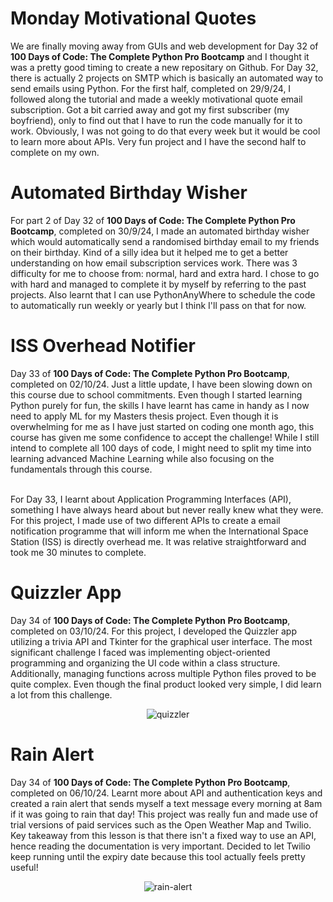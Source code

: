 # Monday Motivational Quotes #

We are finally moving away from GUIs and web development for Day 32 of <b>100 Days of Code: The Complete Python Pro Bootcamp</b> and I thought it was a pretty good timing to create a new repositary on Github. For Day 32, there is actually 2 projects on SMTP which is basically an automated way to send emails using Python. For the first half, completed on 29/9/24, I followed along the tutorial and made a weekly motivational quote email subscription. Got a bit carried away and got my first subscriber (my boyfriend), only to find out that I have to run the code manually for it to work. Obviously, I was not going to do that every week but it would be cool to learn more about APIs. Very fun project and I have the second half to complete on my own.

# Automated Birthday Wisher ##

For part 2 of Day 32 of <b>100 Days of Code: The Complete Python Pro Bootcamp</b>, completed on 30/9/24, I made an automated birthday wisher which would automatically send a randomised birthday email to my friends on their birthday. Kind of a silly idea but it helped me to get a better understanding on how email subscription services work. There was 3 difficulty for me to choose from: normal, hard and extra hard. I chose to go with hard and managed to complete it by myself by referring to the past projects. Also learnt that I can use PythonAnyWhere to schedule the code to automatically run weekly or yearly but I think I'll pass on that for now.

# ISS Overhead Notifier #

Day 33 of <b>100 Days of Code: The Complete Python Pro Bootcamp</b>, completed on 02/10/24. Just a little update, I have been slowing down on this course due to school commitments. Even though I started learning Python purely for fun, the skills I have learnt has came in handy as I now need to apply ML for my Masters thesis project. Even though it is overwhelming for me as I have just started on coding one month ago, this course has given me some confidence to accept the challenge! While I still intend to complete all 100 days of code, I might need to split my time into learning advanced Machine Learning while also focusing on the fundamentals through this course.<br><br>

For Day 33, I learnt about Application Programming Interfaces (API), something I have always heard about but never really knew what they were. For this project, I made use of two different APIs to create a email notification programme that will inform me when the International Space Station (ISS) is directly overhead me. It was relative straightforward and took me 30 minutes to complete.

# Quizzler App #

Day 34 of <b>100 Days of Code: The Complete Python Pro Bootcamp</b>, completed on 03/10/24. For this project, I developed the Quizzler app utilizing a trivia API and Tkinter for the graphical user interface. The most significant challenge I faced was implementing object-oriented programming and organizing the UI code within a class structure. Additionally, managing functions across multiple Python files proved to be quite complex. Even though the final product looked very simple, I did learn a lot from this challenge.

<div align="center">
  <img src="https://github.com/user-attachments/assets/8174950c-6959-4942-ad74-8d1f35d8e3e8" alt="quizzler" />
</div>

# Rain Alert #

Day 34 of <b>100 Days of Code: The Complete Python Pro Bootcamp</b>, completed on 06/10/24. Learnt more about API and authentication keys and created a rain alert that sends myself a text message every morning at 8am if it was going to rain that day! This project was really fun and made use of trial versions of paid services such as the Open Weather Map and Twilio. Key takeaway from this lesson is that there isn't a fixed way to use an API, hence reading the documentation is very important. Decided to let Twilio keep running until the expiry date because this tool actually feels pretty useful!

<div align="center">
  <img src="https://github.com/user-attachments/assets/5e2de23a-f1ee-445e-bc82-a80b86efa52c" alt="rain-alert" />
</div>


